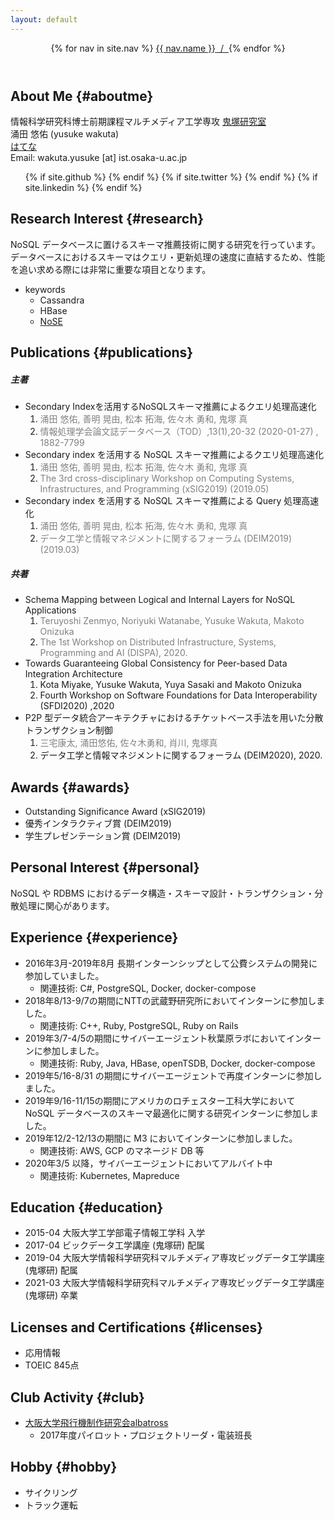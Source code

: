 ```yaml
---
layout: default 
---
```


<header class="bloghead">
    <nav class="bloghead-nav">
        {% for nav in site.nav %}
        <a class="text-link" href="{{ nav.href }}">{{ nav.name }}<span> &nbsp;/&nbsp; </span></a> {% endfor %}
    </nav>
</header>

## About Me {#aboutme}

情報科学研究科博士前期課程マルチメディア工学専攻
<a class="text-link" href="http://www-bigdata.ist.osaka-u.ac.jp/ja/home/">鬼塚研究室</a>  
涌田 悠佑 (yusuke wakuta)  
<a class="text-link" href="https://yusuke-haimenhikou.hatenablog.com">はてな</a>  
Email:  wakuta.yusuke [at] ist.osaka-u.ac.jp  
<ul class="social">
            {% if site.github %}
            <a type="button" href="http://github.com/{{ site.github }}">
                <i class="fa fa-github"></i>
            </a>
            {% endif %} {% if site.twitter %}
            <a type="button" href="http://twitter.com/{{ site.twitter }}">
                <i class="fa fa-twitter"></i>
            </a>
            {% endif %} {% if site.linkedin %}
            <a type="button" href="http://linkedin.com/in/{{ site.linkedin }}">
                <i class="fa fa-linkedin"></i>
            </a>
            {% endif %}
        </ul>

## Research Interest {#research}

NoSQL データベースに置けるスキーマ推薦技術に関する研究を行っています。データベースにおけるスキーマはクエリ・更新処理の速度に直結するため、性能を追い求める際には非常に重要な項目となります。

* keywords
    * Cassandra 
    * HBase 
    * <a class="text-link" href="https://github.com/michaelmior/NoSE">NoSE</a>

## Publications {#publications}

##### 主著

* Secondary Indexを活用するNoSQLスキーマ推薦によるクエリ処理高速化
  <ol>
     <li><span style="color: #808080; background-color: transparent">涌田 悠佑, 善明 晃由, 松本 拓海, 佐々木 勇和, 鬼塚 真</span></li> 
     <li><span style="color: #808080; background-color: transparent">情報処理学会論文誌データベース（TOD）,13(1),20-32 (2020-01-27) , 1882-7799</span></li> 
  </ol>
* Secondary index を活用する NoSQL スキーマ推薦によるクエリ処理高速化
  <ol>
     <li><span style="color: #808080; background-color: transparent">涌田 悠佑, 善明 晃由, 松本 拓海, 佐々木 勇和, 鬼塚 真</span></li> 
     <li><span style="color: #808080; background-color: transparent">The 3rd cross-disciplinary Workshop on Computing Systems, Infrastructures, and Programming (xSIG2019) (2019.05)</span></li> 
  </ol>
* Secondary index を活用する NoSQL スキーマ推薦による Query 処理高速化
  <ol>
     <li><span style="color: #808080; background-color: transparent">涌田 悠佑, 善明 晃由, 松本 拓海, 佐々木 勇和, 鬼塚 真</span></li> 
     <li><span style="color: #808080; background-color: transparent">データ工学と情報マネジメントに関するフォーラム (DEIM2019) (2019.03)</span></li> 
  </ol>

##### 共著

* Schema Mapping between Logical and Internal Layers for NoSQL Applications 
  <ol>
     <li><span style="color: #808080; background-color: transparent">Teruyoshi Zenmyo, Noriyuki Watanabe, Yusuke Wakuta, Makoto Onizuka</span></li> 
     <li><span style="color: #808080; background-color: transparent">The 1st Workshop on Distributed Infrastructure, Systems, Programming and AI (DISPA), 2020. </span></li> 
  </ol>
* Towards Guaranteeing Global Consistency for Peer-based Data Integration Architecture
  <ol>
     <li><span style="color: #808080; background-color: transparent"></span>Kota Miyake, Yusuke Wakuta, Yuya Sasaki and Makoto Onizuka</li> 
     <li><span style="color: #808080; background-color: transparent"></span>Fourth Workshop on Software Foundations for Data Interoperability (SFDI2020) ,2020</li> 
  </ol>
* P2P 型データ統合アーキテクチャにおけるチケットベース手法を用いた分散トランザクション制御
  <ol>
     <li><span style="color: #808080; background-color: transparent">三宅康太, 涌田悠佑, 佐々木勇和, 肖川, 鬼塚真</span></li> 
     <li><span style="color: #808080; background-color: transparent"></span>データ工学と情報マネジメントに関するフォーラム (DEIM2020), 2020.</li> 
  </ol>

## Awards {#awards}

* Outstanding Significance Award (xSIG2019)
* 優秀インタラクティブ賞 (DEIM2019)
* 学生プレゼンテーション賞 (DEIM2019)

## Personal Interest {#personal}

NoSQL や RDBMS におけるデータ構造・スキーマ設計・トランザクション・分散処理に関心があります。

## Experience {#experience}

* 2016年3月-2019年8月 長期インターンシップとして公費システムの開発に参加していました。
    * 関連技術: C#, PostgreSQL, Docker, docker-compose
* 2018年8/13-9/7の期間にNTTの武蔵野研究所においてインターンに参加しました。
   * 関連技術: C++, Ruby, PostgreSQL, Ruby on Rails
* 2019年3/7-4/5の期間にサイバーエージェント秋葉原ラボにおいてインターンに参加しました。
   * 関連技術: Ruby, Java, HBase, openTSDB, Docker, docker-compose
* 2019年5/16-8/31 の期間にサイバーエージェントで再度インターンに参加しました。
* 2019年9/16-11/15の期間にアメリカのロチェスター工科大学において NoSQL データベースのスキーマ最適化に関する研究インターンに参加しました。
* 2019年12/2-12/13の期間に M3 においてインターンに参加しました。
    * 関連技術: AWS, GCP のマネージド DB 等
* 2020年3/5 以降，サイバーエージェントにおいてアルバイト中
    * 関連技術: Kubernetes, Mapreduce

## Education {#education}

* 2015-04 大阪大学工学部電子情報工学科 入学
* 2017-04 ビックデータ工学講座 (鬼塚研) 配属
* 2019-04 大阪大学情報科学研究科マルチメディア専攻ビッグデータ工学講座 (鬼塚研) 配属 
* 2021-03 大阪大学情報科学研究科マルチメディア専攻ビッグデータ工学講座 (鬼塚研) 卒業

## Licenses and Certifications {#licenses}

* 応用情報
* TOEIC 845点

## Club Activity {#club}

* <a class="text-link" href="http://albatross.mystrikingly.com/">大阪大学飛行機制作研究会albatross</a>  
    * 2017年度パイロット・プロジェクトリーダ・電装班長

## Hobby {#hobby}

* サイクリング
* トラック運転
